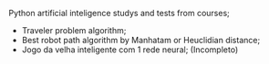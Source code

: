 Python artificial inteligence studys and tests from courses;

- Traveler problem algorithm;
- Best robot path algorithm by Manhatam or Heuclidian distance;
- Jogo da velha inteligente com 1 rede neural; (Incompleto)
